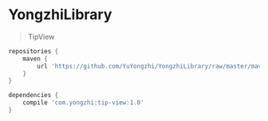 # YongzhiLibrary

> TipView

```groovy
repositories {
    maven {
        url 'https://github.com/YuYongzhi/YongzhiLibrary/raw/master/maven-repo'
    }
}

dependencies {
    compile 'com.yongzhi:tip-view:1.0'
}
```